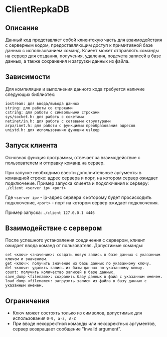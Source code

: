 # ClientRepkaDB

## Описание

Данный код представляет собой клиентскую часть для взаимодействия с серверным кодом, предоставляющим доступ к примитивной базе данных с использованием команд. Клиент может отправлять команды на сервер для создания, получения, удаления, подсчета записей в базе данных, а также сохранения и загрузки данных из файла.

## Зависимости

Для компиляции и выполнения данного кода требуется наличие следующих библиотек:

    iostream: для ввода/вывода данных
    string: для работы со строками
    cstring: для работы с символьными строками
    sys/socket.h: для работы с сокетами
    netinet/in.h: для работы с сетевыми структурами
    arpa/inet.h: для работы с функциями преобразования адресов
    unistd.h: для использования функции usleep

## Запуск клиента
Основная функция программы, отвечает за взаимодействие с пользователем и отправку команд на сервер.

При запуске необходимо ввести дополнительные аргументы в командной строке: адрес сервера и порт, на котором сервер ожидает подключение.
Пример запуска клиента и подключения к серверу: `./client <server ip> <port>`

Где `<server ip>` - ip-адрес сервера к которому будет просисходить подключение, 
`<port>` - порт на котором сервер ожидает подключения.

Пример запуска: `./client 127.0.0.1 4446`

## Взаимодействие с сервером

После успешного установления соединения с сервером, клиент ожидает ввода команд от пользователя. Допустимые команды:

    set <ключ> <значение>: создать новую запись в базе данных с указанным ключом и значением.
    get <ключ>: получить значение из базы данных по указанному ключу.
    del <ключ>: удалить запись из базы данных по указанному ключу.
    count: получить количество записей в базе данных.
    save_dump <filename>: сохранить базу данных в файл с указанным именем.
    load_dump <filename>: загрузить записи из файла в базу данных с указанным именем.
    

## Ограничения

* Ключ может состоять только из символов, допустимых для использования `0-9, a-z, A-Z`
* При вводе некорректной команды или некорректных аргументов, сервер возвращает сообщение "Invalid argument".

